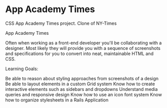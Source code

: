 # App Academy Times

CSS App Academy Times project. Clone of NY-Times

App Academy Times

Often when working as a front-end developer you'll be collaborating with a designer. Most likely they will provide you with a sequence of screenshots and specifications for you to convert into neat, maintainable HTML and CSS. 

Learning Goals:

Be able to reason about styling approaches from screenshots of a design
Be able to layout elements in a custom Grid system
Know how to create interactive elements such as sidebars and dropdowns
Understand media queries and responsive design
Know how to use an icon font system
Know how to organize stylesheets in a Rails Application